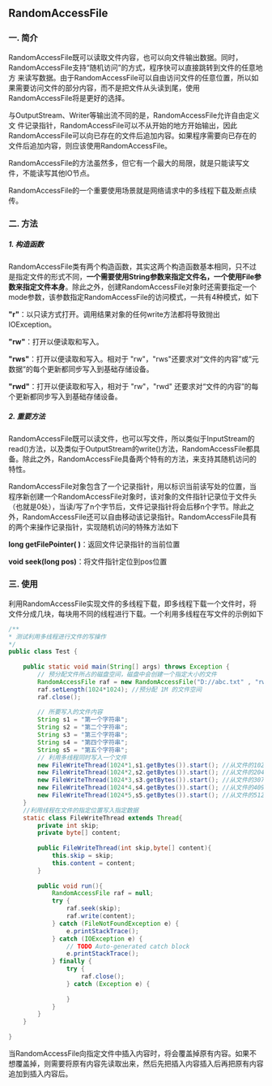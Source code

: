## RandomAccessFile

### 一. 简介

RandomAccessFile既可以读取文件内容，也可以向文件输出数据。同时，RandomAccessFile支持“随机访问”的方式，程序快可以直接跳转到文件的任意地方 来读写数据。由于RandomAccessFile可以自由访问文件的任意位置，所以如果需要访问文件的部分内容，而不是把文件从头读到尾，使用RandomAccessFile将是更好的选择。 

与OutputStream、Writer等输出流不同的是，RandomAccessFile允许自由定义文 件记录指针，RandomAccessFile可以不从开始的地方开始输出，因此RandomAccessFile可以向已存在的文件后追加内容。如果程序需要向已存在的文件后追加内容，则应该使用RandomAccessFile。 

RandomAccessFile的方法虽然多，但它有一个最大的局限，就是只能读写文件，不能读写其他IO节点。 

RandomAccessFile的一个重要使用场景就是网络请求中的多线程下载及断点续传。



### 二. 方法

##### 1. 构造函数

RandomAccessFile类有两个构造函数，其实这两个构造函数基本相同，只不过是指定文件的形式不同，**一个需要使用String参数来指定文件名，一个使用File参数来指定文件本身**。除此之外，创建RandomAccessFile对象时还需要指定一个mode参数，该参数指定RandomAccessFile的访问模式，一共有4种模式，如下

**"r"**：以只读方式打开。调用结果对象的任何write方法都将导致抛出IOException。

**"rw"**：打开以便读取和写入。

**"rws"**：打开以便读取和写入。相对于 "rw"，"rws"还要求对“文件的内容”或“元数据”的每个更新都同步写入到基础存储设备。 

**"rwd"**：打开以便读取和写入，相对于 "rw"，"rwd" 还要求对“文件的内容”的每 个更新都同步写入到基础存储设备。

##### 2. 重要方法

RandomAccessFile既可以读文件，也可以写文件，所以类似于InputStream的read()方法，以及类似于OutputStream的write()方法，RandomAccessFile都具备。除此之外，RandomAccessFile具备两个特有的方法，来支持其随机访问的特性。

RandomAccessFile对象包含了一个记录指针，用以标识当前读写处的位置，当程序新创建一个RandomAccessFile对象时，该对象的文件指针记录位于文件头（也就是0处），当读/写了n个字节后，文件记录指针将会后移n个字节。除此之外，RandomAccessFile还可以自由移动该记录指针。RandomAccessFile具有的两个来操作记录指针，实现随机访问的特殊方法如下

**long getFilePointer( )**：返回文件记录指针的当前位置 

**void seek(long pos)**：将文件指针定位到pos位置



### 三. 使用

利用RandomAccessFile实现文件的多线程下载，即多线程下载一个文件时，将文件分成几块，每块用不同的线程进行下载。一个利用多线程在写文件的示例如下

```java
/**
* 测试利用多线程进行文件的写操作
*/
public class Test {
    
    public static void main(String[] args) throws Exception {
        // 预分配文件所占的磁盘空间，磁盘中会创建一个指定大小的文件
        RandomAccessFile raf = new RandomAccessFile("D://abc.txt" , "rw");
        raf.setLength(1024*1024); //预分配 1M 的文件空间
        raf.close();
        
        // 所要写入的文件内容 
        String s1 = "第一个字符串";
        String s2 = "第二个字符串";
        String s3 = "第三个字符串";
        String s4 = "第四个字符串";
        String s5 = "第五个字符串";
        // 利用多线程同时写入一个文件
        new FileWriteThread(1024*1,s1.getBytes()).start(); //从文件的1024字节之后开始写入数据
        new FileWriteThread(1024*2,s2.getBytes()).start(); //从文件的2048字节之后开始写入数据 
        new FileWriteThread(1024*3,s3.getBytes()).start(); //从文件的3072字节之后开始写入数据 
        new FileWriteThread(1024*4,s4.getBytes()).start(); //从文件的4096字节之后开始写入数据
        new FileWriteThread(1024*5,s5.getBytes()).start(); //从文件的5120字节之后开始写入数据 
    }
    //利用线程在文件的指定位置写入指定数据
    static class FileWriteThread extends Thread{
        private int skip;
        private byte[] content;
        
        public FileWriteThread(int skip,byte[] content){
            this.skip = skip;
            this.content = content; 
        }
        
        public void run(){
            RandomAccessFile raf = null;
            try {
                raf.seek(skip);
                raf.write(content); 
            } catch (FileNotFoundException e) {
                e.printStackTrace(); 
            } catch (IOException e) {
                // TODO Auto-generated catch block
                e.printStackTrace(); 
            } finally {
                try {
                    raf.close(); 
                } catch (Exception e) {
                    
                } 
            } 
        }   
    } 
    
}
```

当RandomAccessFile向指定文件中插入内容时，将会覆盖掉原有内容。如果不想覆盖掉，则需要将原有内容先读取出来，然后先把插入内容插入后再把原有内容追加到插入内容后。 
